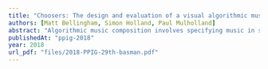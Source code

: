 ```yaml
---
title: "Choosers: The design and evaluation of a visual algorithmic music composition language for non-programmers"
authors: [Matt Bellingham, Simon Holland, Paul Mulholland]
abstract: "Algorithmic music composition involves specifying music in such a way that it is non-deterministic on playback, leading to music which has the potential to be different each time it is played. Current systems for algorithmic music composition typically require the user to have considerable programming skill and may require formal knowledge of music. However, much of the potential user population are music producers and musicians (some professional, but many amateur) with little or no programming experience and few formal musical skills. To investigate how this gap between tools and potential users might be better bridged we designed Choosers, a prototype algorithmic programming system centred around a new abstraction (of the same name) designed to allow non-programmers access to algorithmic music composition methods. Choosers provides a graphical notation that allows structural elements of key importance in algorithmic composition (such as sequencing, choice, multi-choice, weighting, looping and nesting) to be foregrounded in the notation in a way that is accessible to non-programmers. In order to test design assumptions a Wizard of Oz study was conducted in which seven pairs of undergraduate Music Technology students used Choosers to carry out a range of rudimentary algorithmic composition tasks. Feedback was gathered using the Programming Walkthrough method. All users were familiar with Digital Audio Workstations, and as a result they came with some relevant understanding, but also with some expectations that were not appropriate for algorithmic music work. Users were able to successfully make use of the mechanisms for choice, multi-choice, looping, and weighting after a brief training period. The ‘stop’ behaviour was not so easily understood and required additional input before users fully grasped it. Some users wanted an easier way to override algorithmic choices. These findings have been used to further refine the design of Choosers."
publishedAt: "ppig-2018"
year: 2018
url_pdf: "files/2018-PPIG-29th-basman.pdf"
---
```

